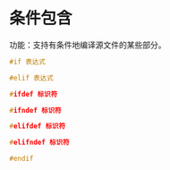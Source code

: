 # 条件包含

功能：支持有条件地编译源文件的某些部分。

```C++
#if 表达式
```

```C++
#elif 表达式
```

```C++
#ifdef 标识符
```

```C++
#ifndef 标识符
```

```C++
#elifdef 标识符
```

```C++
#elifndef 标识符
```

```C++
#endif
```
